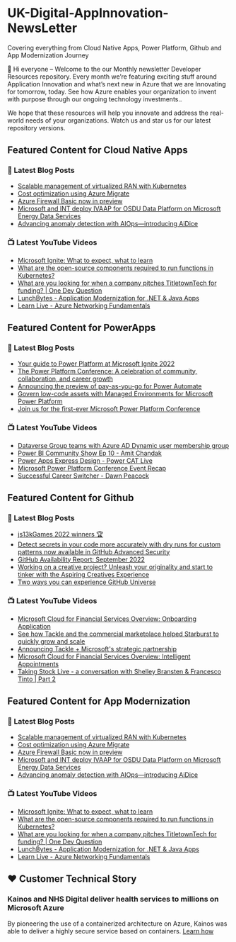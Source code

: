 # UK-Digital-AppInnovation-NewsLetter

Covering everything from Cloud Native Apps, Power Platform, Github and App Modernization Journey

👋 Hi everyone – Welcome to the our Monthly newsletter Developer Resources repository. Every month we’re featuring exciting stuff around Application Innovation and what’s next new in Azure that we are Innovating for tomorrow, today. See how Azure enables your organization to invent with purpose through our ongoing technology investments..


We hope that these resources will help you innovate and address the real-world needs of your organizations. Watch us and star us for our latest repository versions.

## Featured Content for Cloud Native Apps


### 📝 Latest Blog Posts

    
<!-- BLOGCNA:START -->
- [Scalable management of virtualized RAN with Kubernetes](https://azure.microsoft.com/blog/scalable-management-of-virtualized-ran-with-kubernetes/)
- [Cost optimization using Azure Migrate](https://azure.microsoft.com/blog/cost-optimization-using-azure-migrate/)
- [Azure Firewall Basic now in preview](https://azure.microsoft.com/blog/azure-firewall-basic-now-in-preview/)
- [Microsoft and INT deploy IVAAP for OSDU Data Platform on Microsoft Energy Data Services](https://azure.microsoft.com/blog/microsoft-and-int-deploy-ivaap-for-osdu-data-platform-on-microsoft-energy-data-services/)
- [Advancing anomaly detection with AIOps—introducing AiDice](https://azure.microsoft.com/blog/advancing-anomaly-detection-with-aiops-introducing-aidice/)
<!-- BLOGCNA:END -->

### 📺 Latest YouTube Videos

 
<!-- YOUTUBECNA:START -->
- [Microsoft Ignite: What to expect, what to learn](https://www.youtube.com/watch?v=e9-pjZOUlyk)
- [What are the open-source components required to run functions in Kubernetes?](https://www.youtube.com/watch?v=Z3WnKhHkBIo)
- [What are you looking for when a company pitches TitletownTech for funding? | One Dev Question](https://www.youtube.com/watch?v=QvwoxzgxZlk)
- [LunchBytes - Application Modernization for .NET &amp; Java Apps](https://www.youtube.com/watch?v=L5MMV43TR9U)
- [Learn Live - Azure Networking Fundamentals](https://www.youtube.com/watch?v=Rrc7TlH7G4g)
<!-- YOUTUBECNA:END -->

##  Featured Content for PowerApps
### 📝 Latest Blog Posts
<!-- BLOGPOWER:START -->
- [Your guide to Power Platform at Microsoft Ignite 2022](https://cloudblogs.microsoft.com/powerplatform/2022/10/05/your-guide-to-power-platform-at-microsoft-ignite-2022/)
- [The Power Platform Conference: A celebration of community, collaboration, and career growth](https://cloudblogs.microsoft.com/powerplatform/2022/09/20/the-power-platform-conference-a-celebration-of-community-collaboration-and-career-growth/)
- [Announcing the preview of pay-as-you-go for Power Automate](https://cloudblogs.microsoft.com/powerplatform/2022/07/21/announcing-the-preview-of-pay-as-you-go-for-power-automate/)
- [Govern low-code assets with Managed Environments for Microsoft Power Platform](https://cloudblogs.microsoft.com/powerplatform/2022/07/12/govern-low-code-assets-with-managed-environments-for-microsoft-power-platform/)
- [Join us for the first-ever Microsoft Power Platform Conference](https://cloudblogs.microsoft.com/powerplatform/2022/07/12/join-us-for-the-first-ever-microsoft-power-platform-conference/)
<!-- BLOGPOWER:END -->
 ### 📺 Latest YouTube Videos
    
<!-- YOUTUBEPOWER:START -->
- [Dataverse Group teams with Azure AD Dynamic user membership group](https://www.youtube.com/watch?v=9nLElUjh3Cg)
- [Power BI Community Show Ep 10 - Amit Chandak](https://www.youtube.com/watch?v=qTxD5f7YVyY)
- [Power Apps Express Design - Power CAT Live](https://www.youtube.com/watch?v=D83laFZKgZ4)
- [Microsoft Power Platform Conference Event Recap](https://www.youtube.com/watch?v=IImjmEd9Yjc)
- [Successful Career Switcher - Dawn Peacock](https://www.youtube.com/watch?v=wK1dOZh8iNU)
<!-- YOUTUBEPOWER:END -->

##  Featured Content for Github
### 📝 Latest Blog Posts
<!-- BLOGGITHUB:START -->
- [js13kGames 2022 winners 🏆](https://github.blog/2022-10-06-js13k-2022-winners/)
- [Detect secrets in your code more accurately with dry runs for custom patterns now available in GitHub Advanced Security](https://github.blog/2022-10-05-detect-secrets-in-your-code-more-accurately-with-dry-runs-for-custom-patterns/)
- [GitHub Availability Report: September 2022](https://github.blog/2022-10-05-github-availability-report-september-2022/)
- [Working on a creative project? Unleash your originality and start to tinker with the Aspiring Creatives Experience](https://github.blog/2022-10-05-working-on-a-creative-project-unleash-your-originality-and-start-to-tinker-with-the-aspiring-creatives-experience/)
- [Two ways you can experience GitHub Universe](https://github.blog/2022-10-05-two-ways-you-can-experience-github-universe/)
<!-- BLOGGITHUB:END -->
### 📺 Latest YouTube Videos
<!-- YOUTUBEGITHUB:START -->
- [Microsoft Cloud for Financial Services Overview: Onboarding Application](https://www.youtube.com/watch?v=uRnm3Dff7B4)
- [See how Tackle and the commercial marketplace helped Starburst to quickly grow and scale](https://www.youtube.com/watch?v=XoN_KliG72k)
- [Announcing Tackle + Microsoft&#39;s strategic partnership](https://www.youtube.com/watch?v=aHdUjPbY4q4)
- [Microsoft Cloud for Financial Services Overview: Intelligent Appointments](https://www.youtube.com/watch?v=CjqfCkxk2P4)
- [Taking Stock Live - a conversation with Shelley Bransten &amp; Francesco Tinto | Part 2](https://www.youtube.com/watch?v=XudJjR5pWFc)
<!-- YOUTUBEGITHUB:END -->
##  Featured Content for App Modernization
### 📝 Latest Blog Posts
<!-- BLOGAPPMOD:START -->
- [Scalable management of virtualized RAN with Kubernetes](https://azure.microsoft.com/blog/scalable-management-of-virtualized-ran-with-kubernetes/)
- [Cost optimization using Azure Migrate](https://azure.microsoft.com/blog/cost-optimization-using-azure-migrate/)
- [Azure Firewall Basic now in preview](https://azure.microsoft.com/blog/azure-firewall-basic-now-in-preview/)
- [Microsoft and INT deploy IVAAP for OSDU Data Platform on Microsoft Energy Data Services](https://azure.microsoft.com/blog/microsoft-and-int-deploy-ivaap-for-osdu-data-platform-on-microsoft-energy-data-services/)
- [Advancing anomaly detection with AIOps—introducing AiDice](https://azure.microsoft.com/blog/advancing-anomaly-detection-with-aiops-introducing-aidice/)
<!-- BLOGAPPMOD:END -->
### 📺 Latest YouTube Videos
<!-- YOUTUBEAPPMOD:START -->
- [Microsoft Ignite: What to expect, what to learn](https://www.youtube.com/watch?v=e9-pjZOUlyk)
- [What are the open-source components required to run functions in Kubernetes?](https://www.youtube.com/watch?v=Z3WnKhHkBIo)
- [What are you looking for when a company pitches TitletownTech for funding? | One Dev Question](https://www.youtube.com/watch?v=QvwoxzgxZlk)
- [LunchBytes - Application Modernization for .NET &amp; Java Apps](https://www.youtube.com/watch?v=L5MMV43TR9U)
- [Learn Live - Azure Networking Fundamentals](https://www.youtube.com/watch?v=Rrc7TlH7G4g)
<!-- YOUTUBEAPPMOD:END -->


## ♥️ Customer Technical Story 

### Kainos and NHS Digital deliver health services to millions on Microsoft Azure

By pioneering the use of a containerized architecture on Azure, Kainos was able to deliver a highly secure service based on containers. [Learn how](https://customers.microsoft.com/en-us/story/1368348549535774520-kainos-and-nhs-digital-deliver-health-services-to-millions-on-microsoft-azure)

